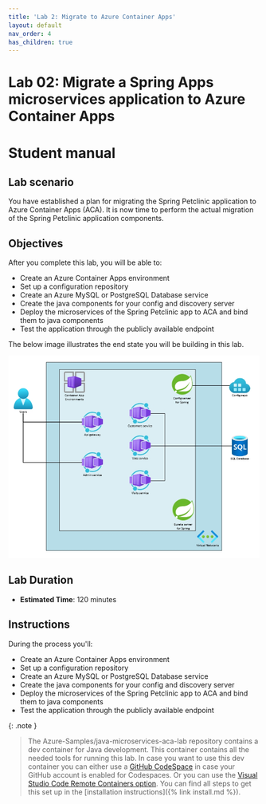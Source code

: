 ```yaml
---
title: 'Lab 2: Migrate to Azure Container Apps'
layout: default
nav_order: 4
has_children: true
---
```


# Lab 02: Migrate a Spring Apps microservices application to Azure Container Apps

# Student manual

## Lab scenario

You have established a plan for migrating the Spring Petclinic application to Azure Container Apps (ACA). It is now time to perform the actual migration of the Spring Petclinic application components.

## Objectives

After you complete this lab, you will be able to:

- Create an Azure Container Apps environment
- Set up a configuration repository
- Create an Azure MySQL or PostgreSQL Database service
- Create the java components for your config and discovery server
- Deploy the microservices of the Spring Petclinic app to ACA and bind them to java components
- Test the application through the publicly available endpoint

The below image illustrates the end state you will be building in this lab.

![lab 2 overview](../../images/acalab2.png)

## Lab Duration

- **Estimated Time**: 120 minutes

## Instructions

During the process you'll:

- Create an Azure Container Apps environment
- Set up a configuration repository
- Create an Azure MySQL or PostgreSQL Database service
- Create the java components for your config and discovery server
- Deploy the microservices of the Spring Petclinic app to ACA and bind them to java components
- Test the application through the publicly available endpoint

{: .note }
> The Azure-Samples/java-microservices-aca-lab repository contains a dev container for Java development. This container contains all the needed tools for running this lab. In case you want to use this dev container you can either use a [GitHub CodeSpace](https://github.com/features/codespaces) in case your GitHub account is enabled for Codespaces. Or you can use the [Visual Studio Code Remote Containers option](https://code.visualstudio.com/docs/remote/containers). You can find all steps to get this set up in the [installation instructions]({% link install.md %}).
